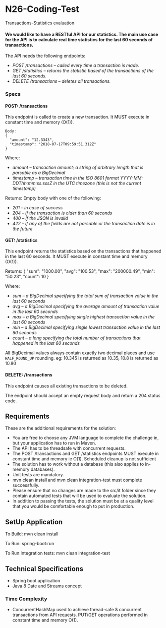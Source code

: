 # N26-Coding-Test
Transactions-Statistics evaluation

#### We would like to have a RESTful API for our statistics. The main use case for the API is to calculate real time statistics for the last 60 seconds of transactions.

The API needs the following endpoints:
*	*POST /transactions – called every time a transaction is made.*
*	*GET /statistics – returns the statistic based of the transactions of the last 60 seconds.*
*	*DELETE /transactions – deletes all transactions.*
 
### Specs
#### POST: /transactions
This endpoint is called to create a new transaction. It MUST execute in constant time and memory (O(1)).
```
Body:
{
  "amount": "12.3343",
  "timestamp": "2018-07-17T09:59:51.312Z"
}
```
Where:
*	*amount – transaction amount; a string of arbitrary length that is parsable as a BigDecimal*
*	*timestamp – transaction time in the ISO 8601 format YYYY-MM-DDThh:mm:ss.sssZ in the UTC timezone (this is not the current timestamp)*
 
Returns: Empty body with one of the following:
*	*201 – in case of success*
*	*204 – if the transaction is older than 60 seconds*
*	*400 – if the JSON is invalid*
*	*422 – if any of the fields are not parsable or the transaction date is in the future*
 
#### GET: /statistics
This endpoint returns the statistics based on the transactions that happened in the last 60 seconds. It MUST execute in constant time and memory (O(1)).

Returns:
{
  "sum": "1000.00",
  "avg": "100.53",
  "max": "200000.49",
  "min": "50.23",
  "count": 10
}
 
Where:
*	*sum – a BigDecimal specifying the total sum of transaction value in the last 60 seconds*
*	*avg – a BigDecimal specifying the average amount of transaction value in the last 60 seconds*
*	*max – a BigDecimal specifying single highest transaction value in the last 60 seconds*
*	*min – a BigDecimal specifying single lowest transaction value in the last 60 seconds*
*   *count – a long specifying the total number of transactions that happened in the last 60 seconds*

All BigDecimal values always contain exactly two decimal places and use `HALF_ROUND_UP` rounding. eg: 10.345 is returned as 10.35, 10.8 is returned as 10.80
 
#### DELETE: /transactions
This endpoint causes all existing transactions to be deleted.

The endpoint should accept an empty request body and return a 204 status code.
 
## Requirements
These are the additional requirements for the solution:
*	You are free to choose any JVM language to complete the challenge in, but your application has to run in Maven.
*	The API has to be threadsafe with concurrent requests.
*	The POST /transactions and GET /statistics endpoints MUST execute in constant time and memory ie O(1). Scheduled cleanup is not sufficient
*	The solution has to work without a database (this also applies to in-memory databases).
*	Unit tests are mandatory.
*	mvn clean install and mvn clean integration-test must complete successfully.
*	Please ensure that no changes are made to the src/it folder since they contain automated tests that will be used to evaluate the solution.
*	In addition to passing the tests, the solution must be at a quality level that you would be comfortable enough to put in production.

## SetUp Application
To Build:
mvn clean install 

To Run:
spring-boot:run

To Run Integration tests:
mvn clean integration-test

## Technical Specifications
* Spring boot application
* Java 8 Date and Streams concept

### Time Complexity
* ConcurrentHashMap used to achieve thread-safe & concurrent transactions from API requests. PUT/GET operations performed in constant time and memory O(1).


